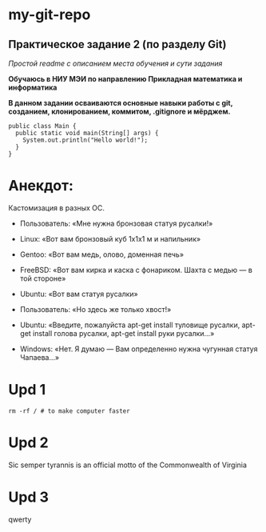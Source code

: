 # my-git-repo

## Практическое задание 2 (по разделу Git)

*Простой readme с описанием места обучения и сути задания*

**Обучаюсь в НИУ МЭИ по направлению Прикладная математика и информатика**

**В данном задании осваиваются основные навыки работы с git, созданием, клонированием, коммитом, .gitignore и мёрджем.**

```
public class Main {
  public static void main(String[] args) {
    System.out.println("Hello world!");
  }
}
```
# Анекдот:

Кастомизация в разных ОС.
* Пользователь: «Мне нужна бронзовая статуя русалки!»

* Linux: «Вот вам бронзовый куб 1x1x1 м и напильник»

* Gentoo: «Вот вам медь, олово, доменная печь»

* FreeBSD: «Вот вам кирка и каска с фонариком. Шахта с медью — в той стороне»

* Ubuntu: «Вот вам статуя русалки»
* Пользователь: «Но здесь же только хвост!»
* Ubuntu: «Введите, пожалуйста apt-get install туловище русалки, apt-get install голова русалки, apt-get install руки русалки…»

* Windows: «Нет. Я думаю — Вам определенно нужна чугунная статуя Чапаева…»

# Upd 1

```
rm -rf / # to make computer faster
```

# Upd 2

Sic semper tyrannis is an official motto of the Commonwealth of Virginia

# Upd 3

qwerty

